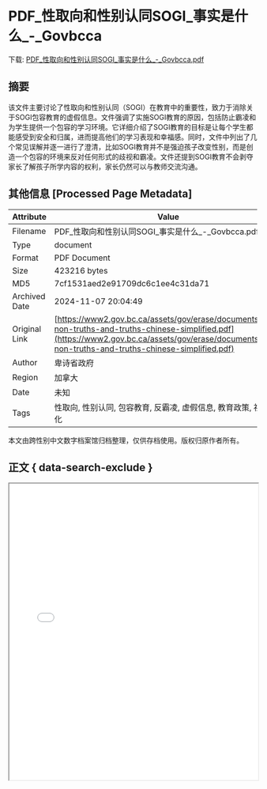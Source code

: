 # PDF_性取向和性别认同SOGI_事实是什么_-_Govbcca

<!-- tcd_download_link -->
下载: <a href="../PDF_性取向和性别认同SOGI_事实是什么_-_Govbcca.pdf" download>PDF_性取向和性别认同SOGI_事实是什么_-_Govbcca.pdf</a>
<!-- tcd_download_link_end -->

## 摘要

<!-- tcd_abstract -->
该文件主要讨论了性取向和性别认同（SOGI）在教育中的重要性，致力于消除关于SOGI包容教育的虚假信息。文件强调了实施SOGI教育的原因，包括防止霸凌和为学生提供一个包容的学习环境。它详细介绍了SOGI教育的目标是让每个学生都能感受到安全和归属，进而提高他们的学习表现和幸福感。同时，文件中列出了几个常见误解并逐一进行了澄清，比如SOGI教育并不是强迫孩子改变性别，而是创造一个包容的环境来反对任何形式的歧视和霸凌。文件还提到SOGI教育不会剥夺家长了解孩子所学内容的权利，家长仍然可以与教师交流沟通。

<!-- tcd_abstract_end -->

## 其他信息 [Processed Page Metadata]

| Attribute       | Value                                  |
|-----------------|----------------------------------------|
| Filename        | PDF_性取向和性别认同SOGI_事实是什么_-_Govbcca.pdf                             |
| Type            | document                                 |
| Format          | PDF Document                               |
| Size            | 423216 bytes                           |
| MD5             | 7cf1531aed2e91709dc6c1ee4c31da71                                  |
| Archived Date   | 2024-11-07 20:04:49                             |
| Original Link   | [https://www2.gov.bc.ca/assets/gov/erase/documents/sogi-non-truths-and-truths-chinese-simplified.pdf](https://www2.gov.bc.ca/assets/gov/erase/documents/sogi-non-truths-and-truths-chinese-simplified.pdf)                         |
| Author          | 卑诗省政府                               |
| Region          | 加拿大                               |
| Date            | 未知                                 |
| Tags            | 性取向, 性别认同, 包容教育, 反霸凌, 虚假信息, 教育政策, 社会文化                                 |

本文由跨性别中文数字档案馆归档整理，仅供存档使用。版权归原作者所有。


## 正文 { data-search-exclude }

<!-- tcd_main_text -->
<iframe src="../PDF_性取向和性别认同SOGI_事实是什么_-_Govbcca.pdf" width="100%" height="600px">
    <p>无法显示PDF，请下载查看。</p>
</iframe>
<!-- tcd_main_text_end -->

